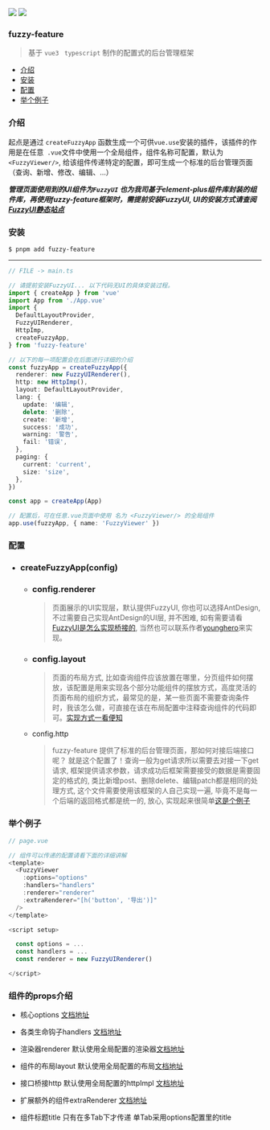 ![](https://img.shields.io/badge/component-fuzzy-red.svg?style=for-the-badge&logo=Vue.js ) ![](https://img.shields.io/badge/npm-v8.5.2-orange?style=for-the-badge&logo=npm& )


### fuzzy-feature

> 基于 ```vue3 ``` ```typescript``` 制作的配置式的后台管理框架


- [介绍](#介绍)
- [安装](#安装)
- [配置](#配置)
- [举个例子](#举个例子)


### 介绍

起点是通过 ``` createFuzzyApp ``` 函数生成一个可供``` vue.use ```安装的插件，该插件的作用是在任意``` .vue```文件中使用一个全局组件，组件名称可配置，默认为 ``` <FuzzyViewer/> ```, 给该组件传递特定的配置，即可生成一个标准的后台管理页面（查询、新增、修改、编辑、...）

***管理页面使用到的UI组件为``` FuzzyUI ``` 也为我司基于element-plus组件库封装的组件库，再使用fuzzy-feature框架时，需提前安装FuzzyUI, UI的安装方式请查阅 [FuzzyUI静态站点](https://github.com/Yonghero/fuzzy-ui)***

### 安装

```shell
$ pnpm add fuzzy-feature
```
---

```ts
// FILE -> main.ts

// 请提前安装FuzzyUI... 以下代码无UI的具体安装过程。
import { createApp } from 'vue'
import App from './App.vue'
import {
  DefaultLayoutProvider,
  FuzzyUIRenderer,
  HttpImp,
  createFuzzyApp,
} from 'fuzzy-feature'

// 以下的每一项配置会在后面进行详细的介绍
const fuzzyApp = createFuzzyApp({
  renderer: new FuzzyUIRenderer(),
  http: new HttpImp(),
  layout: DefaultLayoutProvider,
  lang: {
    update: '编辑',
    delete: '删除',
    create: '新增',
    success: '成功',
    warning: '警告',
    fail: '错误',
  },
  paging: {
    current: 'current',
    size: 'size',
  },
})

const app = createApp(App)

// 配置后，可在任意.vue页面中使用 名为 <FuzzyViewer/> 的全局组件
app.use(fuzzyApp, { name: 'FuzzyViewer' })
```

### 配置

- ### createFuzzyApp(config)
  - ### config.renderer
    > 页面展示的UI实现层，默认提供FuzzyUI, 你也可以选择AntDesign, 不过需要自己实现AntDesign的UI层, 并不困难, 如有需要请看[FuzzyUI是怎么实现桥接的](https://github.com/Yonghero/fuzzy-feature/tree/main/packages/renderer/src/fuzzy-ui), 当然也可以联系作者[younghero](yxzhang@hitotek.com)来实现。
  - ### config.layout
    > 页面的布局方式, 比如查询组件应该放置在哪里，分页组件如何摆放，该配置是用来实现各个部分功能组件的摆放方式，高度灵活的页面布局的组织方式，最常见的是，某一些页面不需要查询条件时，我该怎么做，可直接在该在布局配置中注释查询组件的代码即可。[实现方式一看便知](https://github.com/Yonghero/fuzzy-feature/blob/main/packages/layout-provider/src/default-layout-provider.tsx)

  - config.http
    > fuzzy-feature 提供了标准的后台管理页面，那如何对接后端接口呢？ 就是这个配置了！查询一般为get请求所以需要去对接一下get请求, 框架提供请求参数，请求成功后框架需要接受的数据是需要固定的格式的, 类比新增post、删除delete、编辑patch都是相同的处理方式, 这个文件需要使用该框架的人自己实现一遍, 毕竟不是每一个后端的返回格式都是统一的, 放心, 实现起来很简单[这是个例子](https://github.com/Yonghero/fuzzy-feature/blob/main/packages/core/http/src/default-http-adapaters.ts)


### 举个例子

``` js
// page.vue

// 组件可以传递的配置请看下面的详细讲解
<template>
  <FuzzyViewer 
    :options="options" 
    :handlers="handlers"
    :renderer="renderer"
    :extraRenderer="[h('button', '导出')]"
  />
</template>

<script setup>

  const options = ...
  const handlers = ...
  const renderer = new FuzzyUIRenderer()

</script>
```


### 组件的props介绍

- 核心options [文档地址](https://github.com/Yonghero/fuzzy-feature/blob/main/packages/core/src/types/options.ts)

- 各类生命钩子handlers [文档地址](https://github.com/Yonghero/fuzzy-feature/blob/main/packages/core/src/types/handlers.ts
)

- 渲染器renderer 默认使用全局配置的渲染器[文档地址](https://github.com/Yonghero/fuzzy-feature/tree/main/packages/renderer/src/fuzzy-ui)

- 组件的布局layout 默认使用全局配置的布局[文档地址](https://github.com/Yonghero/fuzzy-feature/blob/main/packages/layout-provider/src/default-layout-provider.tsx)

- 接口桥接http 默认使用全局配置的httpImpl [文档地址](https://github.com/Yonghero/fuzzy-feature/blob/main/packages/core/http/src/default-http-adapaters.ts)

- 扩展额外的组件extraRenderer [文档地址](https://github.com/Yonghero/fuzzy-feature/blob/main/packages/renderer/types-renderer.ts)

- 组件标题title 只有在多Tab下才传递 单Tab采用options配置里的title

